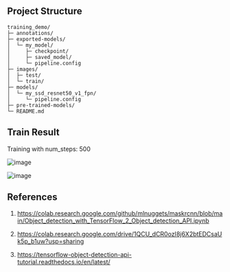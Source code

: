 ## Project Structure
```
training_demo/
├─ annotations/
├─ exported-models/
│  └─ my_model/
│     ├─ checkpoint/
│     ├─ saved_model/
│     └─ pipeline.config
├─ images/
│  ├─ test/
│  └─ train/
├─ models/
│  └─ my_ssd_resnet50_v1_fpn/
│     └─ pipeline.config
├─ pre-trained-models/
└─ README.md
```

## Train Result
Training with num_steps: 500

![image](https://user-images.githubusercontent.com/92832451/220566068-f03dd1db-f135-4ad5-bb56-33872764ac7c.png)

![image](https://user-images.githubusercontent.com/92832451/220566156-2ef3a669-361f-48f0-a243-525214d75a17.png)



## References
1. https://colab.research.google.com/github/mlnuggets/maskrcnn/blob/main/Object_detection_with_TensorFlow_2_Object_detection_API.ipynb

2. https://colab.research.google.com/drive/1QCU_dCR0ozI8j6X2btEDCsaUk5p_b1uw?usp=sharing

3. https://tensorflow-object-detection-api-tutorial.readthedocs.io/en/latest/

